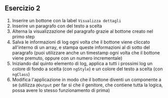## Esercizio 2

1. Inserire un bottone con la label `Visualizza dettagli`
2. Inserire un paragrafo con del testo a scelta
3. Alterna la visualizzazione del paragrafo grazie al bottone creato nel primo step
4. Salva le informazioni di log ogni volta che il bottone viene cliccato all'interno di un array, e stampa queste informazioni al di sotto del paragrafo (puoi utilizzare anche un timestamp ogni volta che il bottone viene premuto, oppure con un numero incrementale)
5. Iniziando dal quinto elemento di log, applica a tutti i prossimi log un colore di fondo a scelta (con `ngStyle`) e un colore del testo a scelta (con `ngClass`)
6. Modifica l'applicazione in modo che il bottone diventi un componente a se (utilizza `@Output` per far si che il genitore, che contiene tutta la logica, possa avere lo stesso funzionamento di prima)
